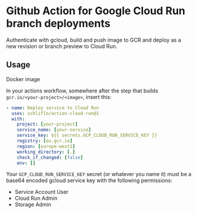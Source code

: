 # Github Action for Google Cloud Run branch deployments

Authenticate with gcloud, build and push image to GCR and deploy as a new revision or branch preview to Cloud Run.

## Usage

Docker image

In your actions workflow, somewhere after the step that builds
`gcr.io/<your-project>/<image>`, insert this:

```yaml
- name: Deploy service to Cloud Run
  uses: schliflo/action-cloud-run@1
  with:
    project: [your-project]
    service_name: [your-service]
    service_key: ${{ secrets.GCP_CLOUD_RUN_SERVICE_KEY }}
    registry: [eu.gcr.io]
    region: [europe-west1]
    working_directory: [.]
    check_if_changed: [false]
    env: []
```

Your `GCP_CLOUD_RUN_SERVICE_KEY` secret (or whatever you name it) must be a base64 encoded
gcloud service key with the following permissions:

- Service Account User
- Cloud Run Admin
- Storage Admin
